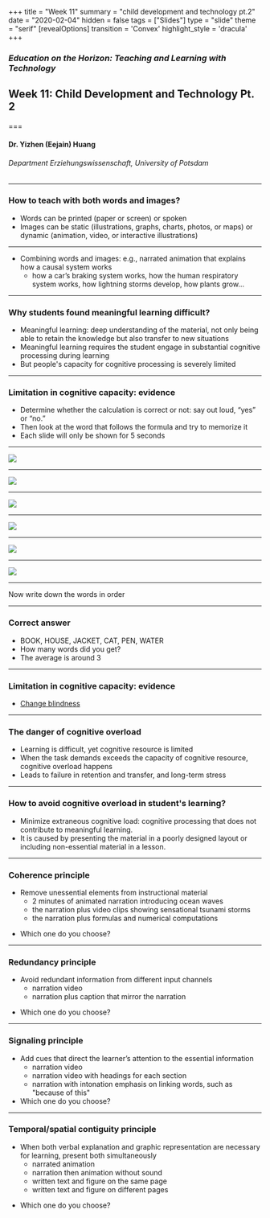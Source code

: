 +++
title = "Week 11"
summary = "child development and technology pt.2"
date = "2020-02-04"
hidden = false
tags = ["Slides"]
type = "slide"
theme = "serif"
[revealOptions]
transition = 'Convex'
highlight_style = 'dracula'
+++


### *Education on the Horizon: Teaching and Learning with Technology*
## Week 11: Child Development and Technology  Pt. 2
===
#### Dr. Yizhen (Eejain) Huang
###### Department Erziehungswissenschaft, University of Potsdam


---
###  How to teach with both words and images?
- Words can be printed (paper or screen) or spoken
- Images can be static (illustrations, graphs, charts, photos, or maps) or dynamic (animation, video, or interactive illustrations)

---
- Combining words and images: e.g., narrated animation that explains how a causal system works 
    -  how a car’s braking system works, how the human respiratory system works, how lightning storms develop, how plants grow…

---
###  Why students found meaningful learning difficult?
- Meaningful learning: deep understanding of the material, not only being able to retain the knowledge but also transfer to new situations
- Meaningful learning requires the student engage in substantial cognitive processing during learning
- But people's capacity for cognitive processing is severely limited


---
###  Limitation in cognitive capacity: evidence 
- Determine whether the calculation is correct or not: say out loud, “yes” or
“no.” 
- Then look at the word that follows the formula and try to memorize it
- Each slide will only be shown for 5 seconds

---
![](/media/wm1.png)

---
![](/media/wm2.png)

---
![](/media/wm3.png)

---
![](/media/wm4.png)

---
![](/media/wm5.png)

---
![](/media/wm6.png)

---
Now write down the words in order 

---
###  Correct answer
- BOOK, HOUSE, JACKET, CAT, PEN, WATER
- How many words did you get?
- The average is around 3

---
###  Limitation in cognitive capacity: evidence 
- [Change blindness](https://www.youtube.com/watch?v=0grANlx7y2E)

---
###  The danger of cognitive overload 
- Learning is difficult, yet cognitive resource is limited
- When the task demands exceeds the capacity of cognitive resource, cognitive overload happens
- Leads to failure in retention and transfer, and long-term stress

---
### How to avoid cognitive overload in student's learning?
- Minimize extraneous cognitive load: cognitive processing that does not contribute to meaningful learning. 
- It is caused by presenting the material in a poorly designed layout or including non-essential material in a lesson.

---
###  Coherence principle
- Remove unessential elements from instructional material
    + 2 minutes of animated narration introducing ocean waves
    + the narration plus video clips showing sensational tsunami storms
    + the narration plus formulas and numerical computations
+ Which one do you choose? 

---
###  Redundancy principle
- Avoid redundant information from different input channels
    + narration video
    + narration plus caption that mirror the narration
+ Which one do you choose?

---
###  Signaling principle
- Add cues that direct the learner’s attention to the essential information
    - narration video
    - narration video with headings for each section
    - narration with intonation emphasis on linking words, such as "because of this"
- Which one do you choose? 

---
###  Temporal/spatial contiguity principle
- When both verbal explanation and graphic representation are necessary for learning, present both simultaneously 
    + narrated animation
    + narration then animation without sound
    + written text and figure on the same page
    + written text and figure on different pages
+ Which one do you choose?
